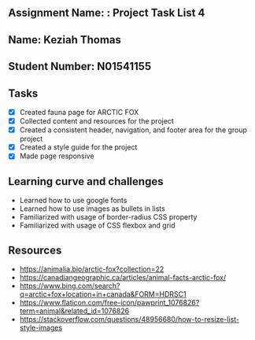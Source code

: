 ## Assignment Name: : Project Task List 4

## Name: Keziah Thomas

## Student Number: N01541155

## Tasks

- [x] Created fauna page for ARCTIC FOX
- [x] Collected content and resources for the project
- [x] Created a consistent header, navigation, and footer area for the group project
- [x] Created a style guide for the project
- [x] Made page responsive

## Learning curve and challenges

- Learned how to use google fonts
- Learned how to use images as bullets in lists
- Familiarized with usage of border-radius CSS property
- Familiarized with usage of CSS flexbox and grid

## Resources

- https://animalia.bio/arctic-fox?collection=22
- https://canadiangeographic.ca/articles/animal-facts-arctic-fox/
- https://www.bing.com/search?q=arctic+fox+location+in+canada&FORM=HDRSC1
- https://www.flaticon.com/free-icon/pawprint_1076826?term=animal&related_id=1076826
- https://stackoverflow.com/questions/48956680/how-to-resize-list-style-images

